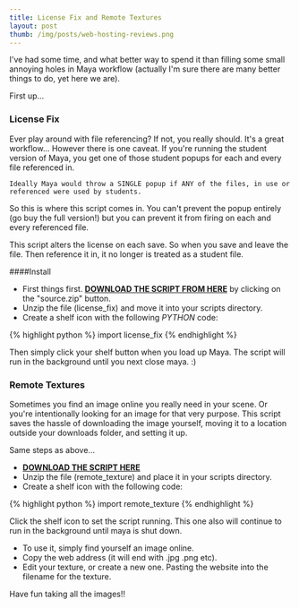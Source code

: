 ```yaml
---
title: License Fix and Remote Textures
layout: post
thumb: /img/posts/web-hosting-reviews.png
---
```


I've had some time, and what better way to spend it than filling some small annoying holes in Maya workflow (actually I'm sure there are many better things to do, yet here we are).

First up...

### License Fix

Ever play around with file referencing? If not, you really should. It's a great workflow... However there is one caveat. If you're running the student version of Maya, you get one of those student popups for each and every file referenced in. 

    Ideally Maya would throw a SINGLE popup if ANY of the files, in use or referenced were used by students.

So this is where this script comes in. You can't prevent the popup entirely (go buy the full version!) but you can prevent it from firing on each and every referenced file.

This script alters the license on each save. So when you save and leave the file. Then reference it in, it no longer is treated as a student file.

####Install

* First things first. __[DOWNLOAD THE SCRIPT FROM HERE](https://github.com/internetimagery/license_fix/releases)__ by clicking on the "source.zip" button.
* Unzip the file (license_fix) and move it into your scripts directory.
* Create a shelf icon with the following _PYTHON_ code:

{% highlight python %}
import license_fix
{% endhighlight %}

Then simply click your shelf button when you load up Maya. The script will run in the background until you next close maya. :)

### Remote Textures

Sometimes you find an image online you really need in your scene. Or you're intentionally looking for an image for that very purpose. This script saves the hassle of downloading the image yourself, moving it to a location outside your downloads folder, and setting it up.

Same steps as above...

* __[DOWNLOAD THE SCRIPT HERE](https://github.com/internetimagery/remote_texture/releases)__
* Unzip the file (remote_texture) and place it in your scripts directory.
* Create a shelf icon with the following code:

{% highlight python %}
import remote_texture
{% endhighlight %}

Click the shelf icon to set the script running. This one also will continue to run in the background until maya is shut down.

* To use it, simply find yourself an image online.
* Copy the web address (it will end with .jpg .png etc).
* Edit your texture, or create a new one. Pasting the website into the filename for the texture.

Have fun taking all the images!!
